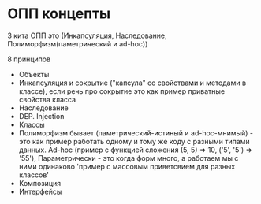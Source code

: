 # ОПП концепты

3 кита ОПП это (Инкапсуляция, Наследование, Полиморфизм(паметрический и ad-hoc))

8 принципов
- Объекты
- Инкапсуляция и сокрытие ("капсула" со свойствами и методами в классе), если речь про сокрытие это как пример приватные свойства класса
- Наследование
- DEP. Injection
- Классы
- Полиморфизм бывает (паметрический-истиный и ad-hoc-мнимый) - это как пример работать одному и тому же коду с разными типами данных. Ad-hoc (пример с функцией сложения (5, 5) => 10, ('5', '5') => '55'), Параметрически - это когда форм много, а работаем мы с ними одинаково 'пример с массовым приветсвием для разных классов'
- Композиция
- Интерфейсы
